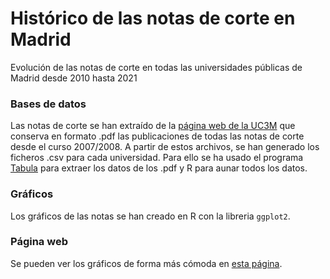 # Histórico de las notas de corte en Madrid
Evolución de las notas de corte en todas las universidades públicas de Madrid desde 2010 hasta 2021
 
### Bases de datos
Las notas de corte se han extraído de la [página web de la UC3M](https://www.uc3m.es/admision/notas-corte) que conserva en formato .pdf las publicaciones de todas las notas de corte desde el curso 2007/2008. A partir de estos archivos, se han generado los ficheros .csv para cada universidad. Para ello se ha usado el programa [Tabula](https://tabula.technology/) para extraer los datos de los .pdf y R para aunar todos los datos.

### Gráficos
Los gráficos de las notas se han creado en R con la libreria `ggplot2`.

### Página web
Se pueden ver los gráficos de forma más cómoda en [esta página](https://homomorfismo.github.io/historico_notas_madrid/).
